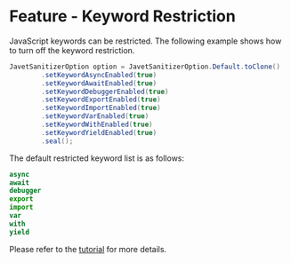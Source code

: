 # Feature - Keyword Restriction

JavaScript keywords can be restricted. The following example shows how to turn off the keyword restriction.

```java
JavetSanitizerOption option = JavetSanitizerOption.Default.toClone()
        .setKeywordAsyncEnabled(true)
        .setKeywordAwaitEnabled(true)
        .setKeywordDebuggerEnabled(true)
        .setKeywordExportEnabled(true)
        .setKeywordImportEnabled(true)
        .setKeywordVarEnabled(true)
        .setKeywordWithEnabled(true)
        .setKeywordYieldEnabled(true)
        .seal();
```

The default restricted keyword list is as follows:

```js
async
await
debugger
export
import
var
with
yield
```

Please refer to the [tutorial](../tutorials/play_with_keyword_restriction.md) for more details.
